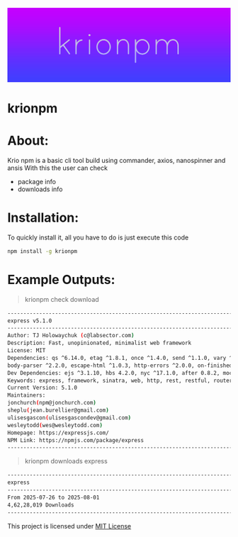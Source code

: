 ![Logo](Logo.png)

# krionpm

# About:
Krio npm is a basic cli tool build using commander, axios, nanospinner and ansis
With this the user can check

- package info
- downloads info

# Installation:
To quickly install it, all you have to do is just execute this code

```bash
npm install -g krionpm
```

# Example Outputs:

> krionpm check download

```bash
--------------------------------------------------------------------------------
express v5.1.0
--------------------------------------------------------------------------------
Author: TJ Holowaychuk (c@labsector.com)
Description: Fast, unopinionated, minimalist web framework
License: MIT
Dependencies: qs ^6.14.0, etag ^1.8.1, once ^1.4.0, send ^1.1.0, vary ^1.1.2, debug ^4.4.0, fresh ^2.0.0, cookie ^0.7.1, router ^2.2.0, accepts ^2.0.0, type-is ^2.0.1, parseurl ^1.3.3, statuses ^2.0.1, encodeurl ^2.0.0, mime-types ^3.0.0, proxy-addr ^2.0.7, 
body-parser ^2.2.0, escape-html ^1.0.3, http-errors ^2.0.0, on-finished ^2.4.1, content-type ^1.0.5, finalhandler ^2.1.0, range-parser ^1.2.1, serve-static ^2.2.0, cookie-signature ^1.2.1, merge-descriptors ^2.0.0, content-disposition ^1.0.0
Dev Dependencies: ejs ^3.1.10, hbs 4.2.0, nyc ^17.1.0, after 0.8.2, mocha ^10.7.3, vhost ~3.0.2, eslint 8.47.0, marked ^15.0.3, morgan 1.10.0, supertest ^6.3.0, connect-redis ^8.0.1, cookie-parser 1.4.7, cookie-session 2.1.0, express-session ^1.18.1, method-override 3.0.0, pbkdf2-password 1.2.1
Keywords: express, framework, sinatra, web, http, rest, restful, router, app, api
Current Version: 5.1.0
Maintainers: 
jonchurch(npm@jonchurch.com)
sheplu(jean.burellier@gmail.com)
ulisesgascon(ulisesgascondev@gmail.com)
wesleytodd(wes@wesleytodd.com)
Homepage: https://expressjs.com/
NPM Link: https://npmjs.com/package/express
--------------------------------------------------------------------------------
```

> krionpm downloads express

```bash
--------------------------------------------------------------------------------
express
--------------------------------------------------------------------------------
From 2025-07-26 to 2025-08-01
4,62,28,019 Downloads
--------------------------------------------------------------------------------
```

This project is licensed under [MIT License](LICENSE)